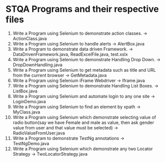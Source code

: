# STQA Programs and their respective files
1) Write a Program using Selenium to demonstrate action classes. -> ActionClass.java
2) Write a Program using Selenium to handle alerts -> AlertBox.java
3) Write a Program to demonstrate data driven Framework. -> DataDrivenFramework.java, ReadExcelFile.java, test.xslx
4) Write a Program using Selenium to demonstrate Handling Drop Down. -> DropDownHandling.java
5) Write a Program using Selenium to get metadata such as title and URL from the current browser -> GetMetadata.java
6) Write a Program using Selenium iFrame Webdriver -> Iframe.java
7) Write a Program using Selenium to demonstrate Handling List Boxes. -> ListBox.java
8) Write a Program using Selenium and automate login to any one site -> LoginDemo.java
9) Write a Program using Selenium to find an element by xpath -> MyClass.java
10) Write a Program using Selenium which demonstrate selecting value of radio button(say we have Female and male as value, then ask gender value from user and that value must be selected) -> RadioValueFromUser.java
11) Write a Program to demonstrate TestNg annotations -> TestNgDemo.java
12) Write a Program using Selenium which demonstrate any two Locator Strategy -> TwoLocatorStrategy.java
